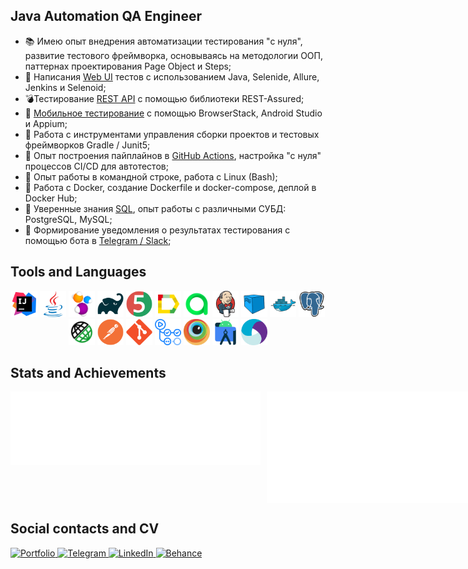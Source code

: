 ## Java Automation QA Engineer

<!-- - 🎓 Учусь в школе автоматизации тестирования на Java на платформе [QA.GURU](https://qa.guru/); -->
- 📚 Имею опыт внедрения автоматизации тестирования "с нуля", развитие тестового фреймворка, основываясь на методологии ООП, паттернах проектирования Page Object и Steps;
- 🚀 Написания [Web UI](https://github.com/sbrownbear/web_tests_java) тестов с использованием Java, Selenide, Allure, Jenkins и Selenoid;
- 💣Тестирование [REST API](https://github.com/sbrownbear/rest-api-tests/tree/specs) с помощью библиотеки REST-Assured;
- 📲 [Мобильное тестирование](https://github.com/sbrownbear/mobile-tests) с помощью BrowserStack, Android Studio и Appium;
- 🔨 Работа с инструментами управления сборки проектов и тестовых фреймворков Gradle / Junit5;
- 👊 Опыт построения пайплайнов в [GitHub Actions](https://github.com/sbrownbear/allure-reports/actions), настройка "с нуля" процессов CI/CD для автотестов;
- 💾 Опыт работы в командной строке, работа с Linux (Bash);
- 📂 Работа с Docker, создание Dockerfile и docker-compose, деплой в Docker Hub;
- 📄 Уверенные знания [SQL](https://github.com/sbrownbear/sql_practice), опыт работы с различными СУБД: PostgreSQL, MySQL;
- 📨 Формирование уведомления о результатах тестирования с помощью бота в [Telegram / Slack](https://github.com/sbrownbear/telegram-bot_notifications);
<!-- - 📋 Локализация, регистрация и учёт дефектов в Jira; -->
<!-- - 📂 Умею работать с VCS Git, сервисами GitHub и Gitlab; -->
<!-- - 😎 Применение различных техник тест-дизайна для обеспечения максимального тестового покрытия; -->
<!-- - 🚴 Владею архитектурной [визуализацией](https://www.behance.net/sergeykonoplev58), умею рисовать и играю в теннис. -->

<!-- ---
- **Мои pet-проекты:** 
    - Web UI (ссылка) - краткое описание (технологии и что подключил)
    - REST API (ссылка) - краткое описание (технологии и что подключил)
    - [Тестирование мобильного приложения "Wikipedia"](https://github.com/sbrownbear/mobile-tests) с помощью BrowserStack (ветка main) и Android Strudio (ветка local). -->


## Tools and Languages
<div align="center">
    <code><img alt='IntelliJ IDEA' height='42' title='IntelliJ IDEA' src='images/intellij-idea.svg'></code>
    <code><img alt='Java' height='42' title='Java' src='images/java.svg'></code>
    <code><img alt='Selenide' height='42' title='Selenide' src='images/selenide.svg'></code>
    <!-- <code><img alt='Selenium' height='42' title='Selenium' src='images/selenium.svg'></code> -->
    <code><img alt='Gradle' height='42' title='Gradle' src='images/gradle.svg'></code>
    <code><img alt='JUnit5' height='42' title='JUnit5' src='images/junit5.svg'></code>
    <code><img alt='Allure Report' height='42' title='Allure Report' src='images/allure-report.svg'></code>
    <code><img alt='Allure TestOps' height='42' title='Allure TestOps' src='images/allure-testops.svg'></code>
    <code><img alt='Jenkins' height='42' title='Jenkins' src='images/jenkins.svg'></code>
    <code><img alt='Selenoid' height='42' title='Selenoid' src='images/selenoid.svg'></code>
    <code><img alt='Docker' height='42' title='Docker' src='images/docker.svg'></code>
    <code><img alt='PostgreSQL' height='42' title='PostgreSQL' src='images/postgressql.svg'></code>
    <code><img alt='Rest-Assured' height='42' title='REST-Assured' src='images/rest-assured.svg'></code>
    <code><img alt='Postman' height='42' title='Postman' src='images/postman.svg'></code>
    <code><img alt='Git' height='42' title='Git' src='images/git.svg'></code>
    <code><img alt='GitHub Actions' height='42' title='GitHub Actions' src='images/github-actions.svg'></code>
    <!-- <code><img alt='GitHub' height='42' title='GitHub' src='images/github.svg'></code> -->
    <code><img alt='BrowserStack' height='42' title='BrowserStack' src='images/browserstack.svg'></code>
    <code><img alt='Android Studio' height='42' title='Android Studio' src='images/android-studio.svg'></code>
    <code><img alt='Appium' height='42' title='Appium' src='images/appium.svg'></code>
    <!-- <code><img alt='Jira' height='42' title='Jira' src='images/jira.svg'></code> -->
    <!-- <code><img alt='Markdown' height='42' title='Markdown' src='images/markdown.svg'></code> -->
    <!-- <code><img alt='HTML5' height='42' title='HTML5' src='images/html5.svg'></code>
    <code><img alt='CSS3' height='42' title='CSS3' src='images/css3.svg'></code> -->
    <!-- <code><img alt='Telegram' height='42' title='Telegram' src='images/telegram.svg'></code> -->
    <!-- <code><img alt='Spring' height='42' title='Spring' src='images/spring.svg'></code> -->
    <!-- <code><img alt='VSCVisual Studio Code' height='42' title='Visual Studio Code' src='images/vs-code.svg'></code> -->
    <!-- <code><img alt='Python' height='42' title='Python' src='images/python.svg'></code> -->
    <!-- <code><img alt='Figma' height='42' title='Figma' src='images/figma.svg'></code> -->
    <!-- <code><img alt='Photoshop' height='42' title='Photoshop' src='images/photoshop.svg'></code> -->
</div>


## Stats and Achievements
<div style="display: flex; align-items: flex-start; gap: 10px;">
    <img src="src/metrics.plugin.languages.indepth.svg" alt="Languages" style="width: 400px; height: auto; vertical-align: top;"/>
    <img src="src/metrics.plugin.achievements.compact.svg" alt="Achievements" style="width: 400px; height: auto; vertical-align: top;"/>
</div>


## Social contacts and CV
<div align="left"> 
    <div align="left">
        <a href="https://drive.google.com/file/d/1kX5lcbVnm6w0KEMfRmMrwuthfSm-rESN/view?usp=sharing" target="_blank" rel="noopener noreferrer">
            <img src="https://img.shields.io/badge/Portfolio-333333?style=for-the-badge&logo=todoist&logoColor=red" alt="Portfolio">
        </a>
        <a href="https://t.me/s_brown_bear" target="_blank" rel="noopener noreferrer">
            <img src="https://img.shields.io/badge/Telegram-333333?style=for-the-badge&logo=telegram&logoColor=deepskyblue" alt="Telegram">
        </a>
        <a href="https://www.linkedin.com/in/sergeykonoplev58/" target="_blank" rel="noopener noreferrer">
            <img src="https://img.shields.io/badge/LinkedIn-333333?style=for-the-badge&logo=linkedin&logoColor=deepskyblue" alt="LinkedIn">
        </a>
        <a href="https://www.behance.net/sergeykonoplev58" target="_blank" rel="noopener noreferrer">
            <img src="https://img.shields.io/badge/Behance-333333?style=for-the-badge&logo=behance&logoColor=red" alt="Behance">
        </a>
    </div>
</div>